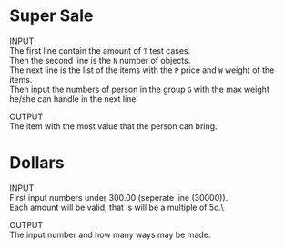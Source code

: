 # Super Sale

INPUT\
The first line contain the amount of `T` test cases.\
Then the second line is the `N` number of objects.\
The next line is the list of the items with the `P` price and `W` weight of the items.\
Then input the numbers of person in the group `G` with the max weight he/she can handle in the next line.

OUTPUT\
The item with the most value that the person can bring.

# Dollars

INPUT\
First input numbers under 300.00 (seperate line (30000)).\
Each amount will be valid, that is will be a multiple of 5c.\

OUTPUT\
The input number and how many ways may be made.
